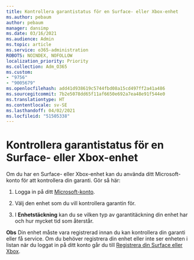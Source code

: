```yaml
---
title: Kontrollera garantistatus för en Surface- eller Xbox-enhet
ms.author: pebaum
author: pebaum
manager: dansimp
ms.date: 03/16/2021
ms.audience: Admin
ms.topic: article
ms.service: o365-administration
ROBOTS: NOINDEX, NOFOLLOW
localization_priority: Priority
ms.collection: Adm_O365
ms.custom:
- "9756"
- "9005679"
ms.openlocfilehash: add41d938619c5744fbd08a15cd497ff2a41a486
ms.sourcegitcommit: 7b2e5078dd65f11af6650e692a7ea48e91f544e0
ms.translationtype: HT
ms.contentlocale: sv-SE
ms.lasthandoff: 04/02/2021
ms.locfileid: "51505338"
---
```

# <a name="check-the-warranty-status-for-a-surface-or-xbox-device"></a>Kontrollera garantistatus för en Surface- eller Xbox-enhet

Om du har en Surface- eller Xbox-enhet kan du använda ditt Microsoft-konto för att kontrollera din garanti. Gör så här:

1. Logga in på ditt [Microsoft-konto](https://account.microsoft.com/devices/). 

1. Välj den enhet som du vill kontrollera garantin för.

1. I **Enhetstäckning** kan du se vilken typ av garantitäckning din enhet har och hur mycket tid som återstår.

**Obs** Din enhet måste vara registrerad innan du kan kontrollera din garanti eller få service. Om du behöver registrera din enhet eller inte ser enheten i listan när du loggat in på ditt konto går du till [Registrera din Surface eller Xbox](https://support.microsoft.com/surface/register-your-surface-or-xbox-fd7d73f8-b0e6-c9fa-e83b-0b64652e2376).
